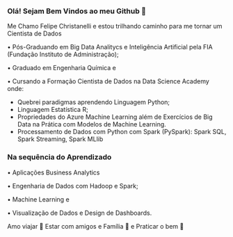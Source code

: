 ### Olá! Sejam Bem Vindos ao meu Github 👋

Me Chamo Felipe Christanelli e estou trilhando caminho para me tornar um Cientista de Dados

• Pós-Graduando em Big Data Analitycs e Inteligência Artificial pela FIA (Fundação Instituto de Administração);

• Graduado em Engenharia Química e 

• Cursando a Formação Cientista de Dados na Data Science Academy onde:
- Quebrei paradigmas aprendendo Linguagem Python;
- Linguagem Estatística R;
- Propriedades do Azure Machine Learning além de
Exercícios de Big Data na Prática com Modelos de Machine Learning.
- Processamento de Dados com Python com Spark (PySpark): Spark SQL, Spark Streaming, Spark MLlib

### Na sequência do Aprendizado
• Aplicações Business Analytics

• Engenharia de Dados com Hadoop e Spark;

• Machine Learning e 

• Visualização de Dados e Design de Dashboards.


Amo viajar 🛫
Estar com amigos e Família 🍷
e Praticar o bem 🙏



<!--
**FelipeChristanelli/FelipeChristanelli** is a ✨ _special_ ✨ repository because its `README.md` (this file) appears on your GitHub profile.


